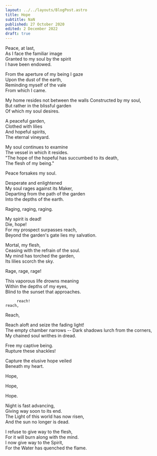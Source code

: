```yaml
---
layout: ../../layouts/BlogPost.astro
title: Hope
subtitle: NaN
published: 27 October 2020
edited: 2 December 2022
draft: true
---
```


Peace, at last,  
As I face the familiar image  
Granted to my soul by the spirit  
I have been endowed.  

From the aperture of my being I gaze  
Upon the dust of the earth,  
Reminding myself of the vale  
From which I came.  

My home resides not between the walls
Constructed by my soul,  
But rather in the blissful garden  
Of which my soul desires.  

A peaceful garden,  
Clothed with lilies  
And hopeful spirits,  
The eternal vineyard.  

My soul continues to examine  
The vessel in which it resides.  
"The hope of the hopeful has succumbed to its death,  
The flesh of my being."  

Peace forsakes my soul.

Desperate and enlightened  
My soul rages against its Maker,  
Departing from the path of the garden  
Into the depths of the earth.  

Raging, raging, raging.  

My spirit is dead!  
Die, hope!  
For my prospect surpasses reach,  
Beyond the garden's gate lies my salvation.  

Mortal, my flesh,  
Ceasing with the refrain of the soul.  
My mind has torched the garden,  
Its lilies scorch the sky.  

Rage, rage, rage!  

This vaporous life drowns meaning  
Within the depths of my eyes,  
Blind to the sunset that approaches.  

		 reach!
	reach,
Reach,   

Reach aloft and seize the fading light!    
The empty chamber narrows --
Dark shadows lurch from the corners,  
My chained soul writhes in dread.

Free my captive being.  
Rupture these shackles!  

Capture the elusive hope veiled  
Beneath my heart.  

Hope,  

Hope,  

Hope.  

Night is fast advancing,  
Giving way soon to its end.  
The Light of this world has now risen,  
And the sun no longer is dead.  

I refuse to give way to the flesh,  
For it will burn along with the mind.  
I now give way to the Spirit,  
For the Water has quenched the flame.  